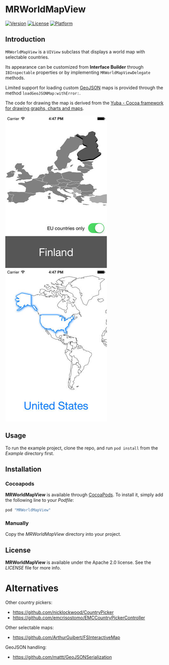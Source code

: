 # MRWorldMapView

[![Version](https://img.shields.io/cocoapods/v/MRWorldMapView.svg?style=flat)](http://cocoapods.org/pods/MRWorldMapView)
[![License](https://img.shields.io/cocoapods/l/MRWorldMapView.svg?style=flat)](http://cocoapods.org/pods/MRWorldMapView)
[![Platform](https://img.shields.io/cocoapods/p/MRWorldMapView.svg?style=flat)](http://cocoapods.org/pods/MRWorldMapView)

## Introduction

`MRWorldMapView` is a `UIView` subclass that displays a world map with selectable countries.

Its appearance can be customized from **Interface Builder** through `IBInspectable` properties or by implementing `MRWorldMapViewDelegate` methods.

Limited support for loading custom [GeoJSON](http://geojson.org) maps is provided through the method `loadGeoJSONMap:withError:`.

The code for drawing the map is derived from the [Yuba - Cocoa framework for drawing graphs, charts and maps](https://github.com/sergeylenkov/Yuba).

![EU Map](https://raw.githubusercontent.com/hectr/MRWorldMapView/master/screenshot.jpg "EU Map")
![World Map](https://raw.githubusercontent.com/hectr/MRWorldMapView/master/custom.jpg "World Map")

## Usage

To run the example project, clone the repo, and run `pod install` from the *Example* directory first.

## Installation

### Cocoapods

**MRWorldMapView** is available through [CocoaPods](http://cocoapods.org). To install
it, simply add the following line to your *Podfile*:

```ruby
pod "MRWorldMapView"
```

### Manually

Copy the *MRWorldMapView* directory into your project.

## License

**MRWorldMapView** is available under the Apache 2.0 license. See the *LICENSE* file for more info.

# Alternatives

Other country pickers:

- <https://github.com/nicklockwood/CountryPicker>
- <https://github.com/emcrisostomo/EMCCountryPickerController>

Other selectable maps:

- <https://github.com/ArthurGuibert/FSInteractiveMap>

GeoJSON handling:

- <https://github.com/mattt/GeoJSONSerialization>
